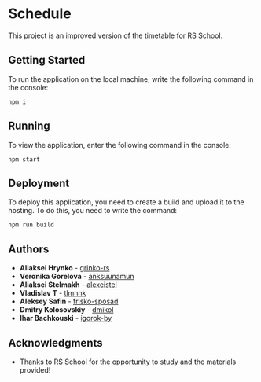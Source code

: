 # Schedule

This project is an improved version of the timetable for RS School.

## Getting Started

To run the application on the local machine, write the following command in the console:

```
npm i
```

## Running

To view the application, enter the following command in the console:

```
npm start
```

## Deployment

To deploy this application, you need to create a build and upload it to the hosting. To do this, you need to write the command:

```
npm run build
```

## Authors

* **Aliaksei Hrynko** - [grinko-rs](https://github.com/grinko-rs)
* **Veronika Gorelova** - [anksuunamun](https://github.com/anksuunamun)
* **Aliaksei Stelmakh** - [alexeistel](https://github.com/alexeistel)
* **Vladislav T** - [tlmnnk](https://github.com/tlmnnk)
* **Aleksey Safin** - [frisko-sposad](https://github.com/frisko-sposad)
* **Dmitry Kolosovskiy** - [dmikol](https://github.com/dmikol)
* **Ihar Bachkouski** - [igorok-by](https://github.com/igorok-by)

## Acknowledgments

* Thanks to RS School for the opportunity to study and the materials provided!

